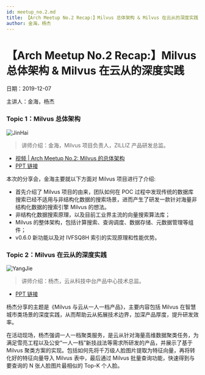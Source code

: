 ```yaml
---
id: meetup_no.2.md
title: 【Arch Meetup No.2 Recap:】Milvus 总体架构 & Milvus 在云从的深度实践
author: 金海，杨杰
---
```


# 【Arch Meetup No.2 Recap:】Milvus 总体架构 & Milvus 在云从的深度实践

日期：2019-12-07

主讲人：金海，杨杰

### Topic 1：Milvus 总体架构

![JinHai](https://raw.githubusercontent.com/milvus-io/community/master/meetup/assets/meetup2/JinHai.jpg)

> 讲师介绍：金海，Milvus 项目负责人，ZILLIZ 产品研发总监。

- [视频 | Arch Meetup No.2: Milvus 的总体架构](https://www.bilibili.com/video/av79955956/)
- [PPT 链接](https://raw.githubusercontent.com/milvus-io/community/master/meetup/assets/meetup2/arch-meetup-2-金海-Milvus异构加速向量搜索.pdf)

本次的分享会，金海主要就以下方面对 Milvus 项目进行了介绍:

- 首先介绍了 Milvus 项目的由来，团队如何在 POC 过程中发现传统的数据库搜索已经不适用与非结构化数据的搜索场景，进而产生了研发一款针对海量非结构化数据的搜索引擎 Milvus 的想法。
- 非结构化数据搜索原理，以及目前工业界主流的向量搜索算法库；
- Milvus 的整体架构，包括计算搜索、查询调度、数据存储、元数据管理等组件；
- v0.6.0 新功能以及对 IVFSQ8H 索引的实现原理和性能优势。

### Topic 2：Milvus 在云从的深度实践

![YangJie](https://raw.githubusercontent.com/milvus-io/community/master/meetup/assets/meetup2/YangJie.jpg)

> 讲师介绍：杨杰，云从科技中台产品中心技术总监。

- [PPT 链接](https://raw.githubusercontent.com/milvus-io/community/master/meetup/assets/meetup2/arch-meetup-2-杨杰-Milvus与云从一人一档产品.pdf)

杨杰分享的主题是《Milvus 与云从一人一档产品》，主要内容包括 Milvus 在智慧城市类场景的深度实践，从而帮助云从拓展技术边界，加深产品厚度，提升研发效率。

在活动现场，杨杰强调一人一档聚类服务，是云从针对海量高维数据聚类任务，为满足雪亮工程以及公安“一人一档”新技战法等需求所研发的产品，并展示了基于 Milvus 聚类方案的实现。包括如何先将千万级人脸图片提取为特征向量，再将转化好的特征向量导入 Milvus 表中，最后通过 Milvus 批量查询功能，快速得到与要查询的 N 张人脸图片最相似的 Top-K 个人脸。